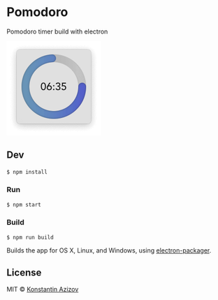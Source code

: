 # Pomodoro

Pomodoro timer build with electron

![Here may be screenshot](https://raw.githubusercontent.com/G07cha/pomodoro/master/screenshot.png)

## Dev

```
$ npm install
```

### Run

```
$ npm start
```

### Build

```
$ npm run build
```

Builds the app for OS X, Linux, and Windows, using [electron-packager](https://github.com/maxogden/electron-packager).


## License

MIT © [Konstantin Azizov](http://g07cha.github.io)
